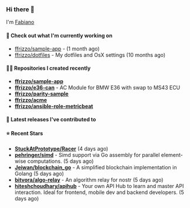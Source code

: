 ### Hi there 👋

I'm [Fabiano](https://ffrizzo.com)

#### 👷 Check out what I'm currently working on


- [ffrizzo/sample-app](https://github.com/ffrizzo/sample-app) -  (1 month ago)
- [ffrizzo/dotfiles](https://github.com/ffrizzo/dotfiles) - My dotfiles and OsX settings (10 months ago)

#### 👨‍💻 Repositories I created recently
- **[ffrizzo/sample-app](https://github.com/ffrizzo/sample-app)**
- **[ffrizzo/e36-can](https://github.com/ffrizzo/e36-can)** - AC Module for BMW E36 with swap to MS43 ECU
- **[ffrizzo/parity-sample](https://github.com/ffrizzo/parity-sample)**
- **[ffrizzo/acme](https://github.com/ffrizzo/acme)**
- **[ffrizzo/ansible-role-metricbeat](https://github.com/ffrizzo/ansible-role-metricbeat)**

#### 🚀 Latest releases I've contributed to



#### ⭐ Recent Stars


- **[StuckAtPrototype/Racer](https://github.com/StuckAtPrototype/Racer)** (4 days ago)
- **[pehringer/simd](https://github.com/pehringer/simd)** - Simd support via Go assembly for parallel element-wise computations.  (5 days ago)
- **[Jeiwan/blockchain_go](https://github.com/Jeiwan/blockchain_go)** - A simplified blockchain implementation in Golang (5 days ago)
- **[bitvora/algo-relay](https://github.com/bitvora/algo-relay)** - An algorithm relay for nostr (5 days ago)
- **[hiteshchoudhary/apihub](https://github.com/hiteshchoudhary/apihub)** - Your own API Hub to learn and master API interaction. Ideal for frontend, mobile dev and backend developers.  (5 days ago)
